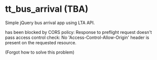 # tt_bus_arrival (TBA)
Simple jQuery bus arrival app using LTA API.

has been blocked by CORS policy: Response to preflight request doesn't pass access control check: No 'Access-Control-Allow-Origin' header is present on the requested resource.

(Forgot how to solve this problem)
